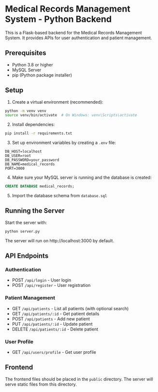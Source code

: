# Medical Records Management System - Python Backend

This is a Flask-based backend for the Medical Records Management System. It provides APIs for user authentication and patient management.

## Prerequisites

- Python 3.8 or higher
- MySQL Server
- pip (Python package installer)

## Setup

1. Create a virtual environment (recommended):
```bash
python -m venv venv
source venv/bin/activate  # On Windows: venv\Scripts\activate
```

2. Install dependencies:
```bash
pip install -r requirements.txt
```

3. Set up environment variables by creating a `.env` file:
```
DB_HOST=localhost
DB_USER=root
DB_PASSWORD=your_password
DB_NAME=medical_records
PORT=3000
```

4. Make sure your MySQL server is running and the database is created:
```sql
CREATE DATABASE medical_records;
```

5. Import the database schema from `database.sql`

## Running the Server

Start the server with:
```bash
python server.py
```

The server will run on http://localhost:3000 by default.

## API Endpoints

### Authentication
- POST `/api/login` - User login
- POST `/api/register` - User registration

### Patient Management
- GET `/api/patients` - List all patients (with optional search)
- GET `/api/patients/:id` - Get patient details
- POST `/api/patients` - Add new patient
- PUT `/api/patients/:id` - Update patient
- DELETE `/api/patients/:id` - Delete patient

### User Profile
- GET `/api/users/profile` - Get user profile

## Frontend

The frontend files should be placed in the `public` directory. The server will serve static files from this directory. 